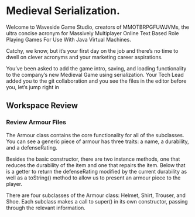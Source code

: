 # Medieval Serialization.
Welcome to Waveside Game Studio, creators of MMOTBRPGFUWJVMs, the ultra concise acronym for Massively Multiplayer Online Text Based Role Playing Games For Use With Java Virtual Machines.

Catchy, we know, but it’s your first day on the job and there’s no time to dwell on clever acronyms and your marketing career aspirations.

You’ve been asked to add the game intro, saving, and loading functionality to the company’s new Medieval Game using serialization. Your Tech Lead added you to the git collaboration and you see the files in the editor before you, let’s jump right in

## Workspace Review
### Review Armour Files
The Armour class contains the core functionality for all of the subclasses. You can see a generic piece of armour has three traits: a name, a durability, and a defenseRating.

Besides the basic constructor, there are two instance methods, one that reduces the durability of the item and one that repairs the item. Below that is a getter to return the defenseRating modified by the current durability as well as a toString() method to allow us to present an armour piece to the player.

There are four subclasses of the Armour class: Helmet, Shirt, Trouser, and Shoe. Each subclass makes a call to super() in its own constructor, passing through the relevant information.
